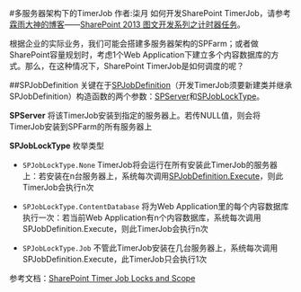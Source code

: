 #多服务器架构下的TimerJob
	作者:柒月
如何开发SharePoint TimerJob，请参考[霖雨大神的博客](http://www.cnblogs.com/jianyus/)——[SharePoint 2013 图文开发系列之计时器任务](http://www.cnblogs.com/jianyus/p/3458535.html)。

根据企业的实际业务，我们可能会搭建多服务器架构的SPFarm；或者做SharePoint容量规划时，考虑1个Web Application下建立多个内容数据库的方式。那么，在这种情况下，SharePoint TimerJob是如何调度的呢？

##SPJobDefinition
 关键在于[SPJobDefinition](https://msdn.microsoft.com/en-us/library/ms427704.aspx)（开发TimerJob须要新建类并继承SPJobDefinition）构造函数的两个参数：[SPServer](https://msdn.microsoft.com/en-us/library/microsoft.sharepoint.administration.spserver.aspx)和[SPJobLockType](https://msdn.microsoft.com/en-us/library/microsoft.sharepoint.administration.spjoblocktype.aspx)。

**SPServer**   将该TimerJob安装到指定的服务器上。若传NULL值，则会将TimerJob安装到SPFarm的所有服务器上

**SPJobLockType**   枚举类型

- `SPJobLockType.None`   TimerJob将会运行在所有安装此TimerJob的服务器上：若安装在n台服务器上，系统每次调用[SPJobDefinition.Execute](https://msdn.microsoft.com/en-us/library/microsoft.sharepoint.administration.spjobdefinition.execute.aspx)，则此TimerJob会执行n次


- `SPJobLockType.ContentDatabase` 将为Web Application里的每个内容数据库执行一次：若当前Web Application有n个内容数据库，系统每次调用SPJobDefinition.Execute，则此TimerJob会执行n次



- `SPJobLockType.Job`   不管此TimerJob安装在几台服务器上，系统每次调用SPJobDefinition.Execute，此TimerJob只会执行1次

参考文档：[SharePoint Timer Job Locks and Scope](http://blogs.msdn.com/b/besidethepoint/archive/2011/11/13/sharepoint-timer-job-locks-and-scope.aspx)